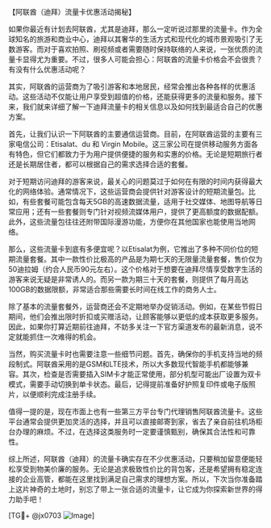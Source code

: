 【阿联酋（迪拜）流量卡优惠活动揭秘】

如果你最近有计划去阿联酋，尤其是迪拜，那么一定听说过那里的流量卡。作为全球知名的旅游和商业中心，迪拜以其奢华的生活方式和现代化的城市景观吸引了无数游客。而对于喜欢拍照、刷视频或者需要随时保持联络的人来说，一张优质的流量卡显得尤为重要。不过，很多人可能会担心：阿联酋的流量卡价格会不会很贵？有没有什么优惠活动呢？

其实，阿联酋的运营商为了吸引游客和本地居民，经常会推出各种各样的优惠活动。这些活动不仅能让用户享受到超值的价格，还能获得更多的流量和服务。接下来，我们就来详细了解一下迪拜流量卡的相关信息以及如何找到最适合自己的优惠方案。

首先，让我们认识一下阿联酋的主要通信运营商。目前，在阿联酋运营的主要有三家电信公司：Etisalat、du 和 Virgin Mobile。这三家公司在提供移动服务方面各有特色，但它们都致力于为用户提供便捷的服务和实惠的价格。无论是短期旅行者还是长期居住者，都可以根据自己的需求选择合适的套餐。

对于短期访问迪拜的游客来说，最关心的问题莫过于如何在有限的时间内获得最大化的网络体验。通常情况下，这些运营商会提供针对游客设计的短期流量包。比如，有些套餐可能包含每天5GB的高速数据流量，适用于社交媒体、地图导航等日常应用；还有一些套餐则专门针对视频流媒体用户，提供了更高额度的数据配额。此外，这些流量包往往还附带国际漫游功能，方便你在其他国家也能使用当地网络。

那么，这些流量卡到底有多便宜呢？以Etisalat为例，它推出了多种不同价位的短期流量套餐。其中一款性价比极高的产品是为期七天的无限量流量套餐，售价仅为50迪拉姆（约合人民币90元左右）。这个价格对于想要在迪拜尽情享受数字生活的游客来说无疑是非常诱人的。而另一款为期三十天的套餐，则提供了每月高达100GB的数据限额，非常适合那些需要长时间在线工作的商务人士。

除了基本的流量套餐外，运营商还会不定期地举办促销活动。例如，在某些节假日期间，他们会推出限时折扣或买赠活动，让顾客能够以更低的成本获取更多服务。因此，如果你打算近期前往迪拜，不妨多关注一下官方渠道发布的最新消息，说不定就能抓住一次难得的机会。

当然，购买流量卡时也需要注意一些细节问题。首先，确保你的手机支持当地的频段制式。阿联酋采用的是GSM和LTE技术，所以大多数现代智能手机都能够兼容。其次，检查是否需要插入SIM卡才能正常使用，部分机型可能出厂设置为双卡模式，需要手动切换到单卡状态。最后，记得提前准备好护照复印件或电子版照片，以便顺利完成注册手续。

值得一提的是，现在市面上也有一些第三方平台专门代理销售阿联酋流量卡。这些平台通常会提供更加灵活的选择，并且可以直接邮寄到家，省去了亲自前往机场柜台办理的麻烦。不过，在选择这类服务时一定要谨慎甄别，确保其合法性和可靠性。

综上所述，阿联酋（迪拜）的流量卡确实存在不少优惠活动，只要稍加留意便能轻松享受到物美价廉的服务。无论是追求极致性价比的背包客，还是希望拥有稳定连接的企业高管，都能在这里找到满足自己需求的理想方案。所以，下次当你准备踏上这片神奇的土地时，别忘了带上一张合适的流量卡，让它成为你探索新世界的得力助手吧！

[TG💪+ @jx0703 ![Image](https://github.com/user-attachments/assets/dbca1d08-cadb-493c-b0ec-ad6f7a83f270)]